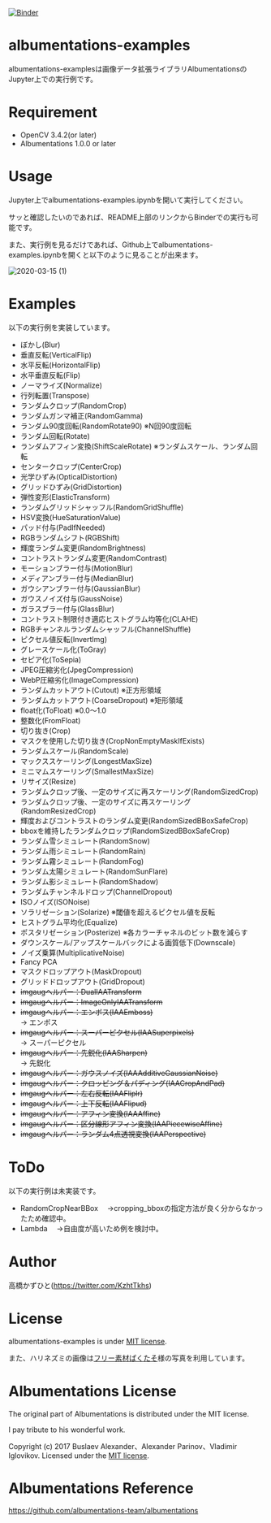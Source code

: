 [![Binder](https://mybinder.org/badge_logo.svg)](https://mybinder.org/v2/gh/Kazuhito00/albumentations-examples/master?filepath=albumentations-examples.ipynb)

# albumentations-examples
albumentations-examplesは画像データ拡張ライブラリAlbumentationsのJupyter上での実行例です。

# Requirement
 
* OpenCV 3.4.2(or later)
* Albumentations 1.0.0 or later

# Usage
Jupyter上でalbumentations-examples.ipynbを開いて実行してください。

サッと確認したいのであれば、README上部のリンクからBinderでの実行も可能です。

また、実行例を見るだけであれば、Github上でalbumentations-examples.ipynbを開くと以下のように見ることが出来ます。

![2020-03-15 (1)](https://user-images.githubusercontent.com/37477845/76687013-7b05e200-6663-11ea-8e7e-f053b0dfbb5a.png)

# Examples
以下の実行例を実装しています。
* ぼかし(Blur)
* 垂直反転(VerticalFlip)
* 水平反転(HorizontalFlip)
* 水平垂直反転(Flip)
* ノーマライズ(Normalize)
* 行列転置(Transpose)
* ランダムクロップ(RandomCrop)
* ランダムガンマ補正(RandomGamma)
* ランダム90度回転(RandomRotate90) ※N回90度回転
* ランダム回転(Rotate)
* ランダムアフィン変換(ShiftScaleRotate) ※ランダムスケール、ランダム回転
* センタークロップ(CenterCrop)
* 光学ひずみ(OpticalDistortion)
* グリッドひずみ(GridDistortion)
* 弾性変形(ElasticTransform)
* ランダムグリッドシャッフル(RandomGridShuffle)
* HSV変換(HueSaturationValue)
* パッド付与(PadIfNeeded)
* RGBランダムシフト(RGBShift)
* 輝度ランダム変更(RandomBrightness)
* コントラストランダム変更(RandomContrast)
* モーションブラー付与(MotionBlur)
* メディアンブラー付与(MedianBlur)
* ガウシアンブラー付与(GaussianBlur)
* ガウスノイズ付与(GaussNoise)
* ガラスブラー付与(GlassBlur)
* コントラスト制限付き適応ヒストグラム均等化(CLAHE)
* RGBチャンネルランダムシャッフル(ChannelShuffle)
* ピクセル値反転(InvertImg)
* グレースケール化(ToGray)
* セピア化(ToSepia)
* JPEG圧縮劣化(JpegCompression)
* WebP圧縮劣化(ImageCompression)
* ランダムカットアウト(Cutout) ※正方形領域
* ランダムカットアウト(CoarseDropout) ※矩形領域
* float化(ToFloat) ※0.0～1.0
* 整数化(FromFloat)
* 切り抜き(Crop)
* マスクを使用した切り抜き(CropNonEmptyMaskIfExists)
* ランダムスケール(RandomScale)
* マックススケーリング(LongestMaxSize)
* ミニマムスケーリング(SmallestMaxSize)
* リサイズ(Resize)
* ランダムクロップ後、一定のサイズに再スケーリング(RandomSizedCrop)
* ランダムクロップ後、一定のサイズに再スケーリング(RandomResizedCrop)
* 輝度およびコントラストのランダム変更(RandomSizedBBoxSafeCrop)
* bboxを維持したランダムクロップ(RandomSizedBBoxSafeCrop)
* ランダム雪シミュレート(RandomSnow)
* ランダム雨シミュレート(RandomRain)
* ランダム霧シミュレート(RandomFog)
* ランダム太陽シミュレート(RandomSunFlare)
* ランダム影シミュレート(RandomShadow)
* ランダムチャンネルドロップ(ChannelDropout)
* ISOノイズ(ISONoise)
* ソラリゼーション(Solarize) ※閾値を超えるピクセル値を反転
* ヒストグラム平均化(Equalize)
* ポスタリゼーション(Posterize) ※各カラーチャネルのビット数を減らす
* ダウンスケール/アップスケールバックによる画質低下(Downscale)
* ノイズ乗算(MultiplicativeNoise)
* Fancy PCA
* マスクドロップアウト(MaskDropout)
* グリッドドロップアウト(GridDropout)
* ~~imgaugヘルパー：DualIAATransform~~
* ~~imgaugヘルパー：ImageOnlyIAATransform~~
* ~~imgaugヘルパー：エンボス(IAAEmboss)~~ <br>→ エンボス
* ~~imgaugヘルパー：スーパーピクセル(IAASuperpixels)~~ <br>→ スーパーピクセル
* ~~imgaugヘルパー：先鋭化(IAASharpen)~~ <br>→ 先鋭化
* ~~imgaugヘルパー：ガウスノイズ(IAAAdditiveGaussianNoise)~~
* ~~imgaugヘルパー：クロッピング＆パディング(IAACropAndPad)~~
* ~~imgaugヘルパー：左右反転(IAAFliplr)~~
* ~~imgaugヘルパー：上下反転(IAAFlipud)~~
* ~~imgaugヘルパー：アフィン変換(IAAAffine)~~
* ~~imgaugヘルパー：区分線形アフィン変換(IAAPiecewiseAffine)~~
* ~~imgaugヘルパー：ランダム4点透視変換(IAAPerspective)~~

# ToDo
以下の実行例は未実装です。

* RandomCropNearBBox
　→cropping_bboxの指定方法が良く分からなかったため確認中。
* Lambda
　→自由度が高いため例を検討中。

# Author
高橋かずひと(https://twitter.com/KzhtTkhs)

# License

albumentations-examples is under [MIT license](LICENSE).

また、ハリネズミの画像は[フリー素材ぱくたそ](https://www.pakutaso.com)様の写真を利用しています。

# Albumentations License

The original part of Albumentations is distributed under the MIT license.

I pay tribute to his wonderful work.

Copyright (c) 2017 Buslaev Alexander、Alexander Parinov、Vladimir Iglovikov. Licensed under the [MIT license](https://github.com/albumentations-team/albumentations/blob/master/LICENSE).

# Albumentations Reference
https://github.com/albumentations-team/albumentations
